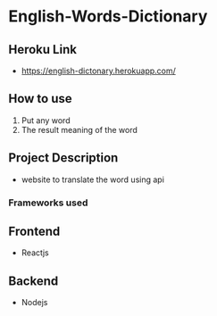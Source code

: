 # English-Words-Dictionary

## Heroku Link
 * https://english-dictonary.herokuapp.com/

## How to use

1. Put any word 
2. The result meaning of the word 

## Project Description

* website to translate the word using api

### Frameworks used

## Frontend

* Reactjs

## Backend
* Nodejs